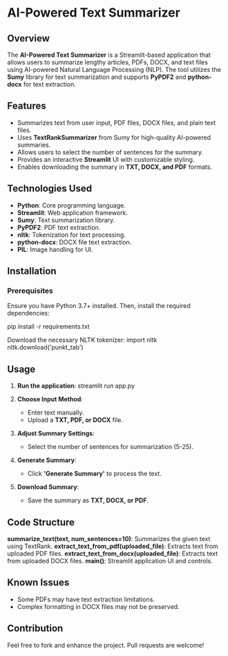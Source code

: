 # AI-Powered Text Summarizer

## Overview
The **AI-Powered Text Summarizer** is a Streamlit-based application that allows users to summarize lengthy articles, PDFs, DOCX, and text files using AI-powered Natural Language Processing (NLP). The tool utilizes the **Sumy** library for text summarization and supports **PyPDF2** and **python-docx** for text extraction.

## Features
- Summarizes text from user input, PDF files, DOCX files, and plain text files.
- Uses **TextRankSummarizer** from Sumy for high-quality AI-powered summaries.
- Allows users to select the number of sentences for the summary.
- Provides an interactive **Streamlit** UI with customizable styling.
- Enables downloading the summary in **TXT, DOCX, and PDF** formats.

## Technologies Used
- **Python**: Core programming language.
- **Streamlit**: Web application framework.
- **Sumy**: Text summarization library.
- **PyPDF2**: PDF text extraction.
- **nltk**: Tokenization for text processing.
- **python-docx**: DOCX file text extraction.
- **PIL**: Image handling for UI.

## Installation

### Prerequisites
Ensure you have Python 3.7+ installed. Then, install the required dependencies:

pip install -r requirements.txt

Download the necessary NLTK tokenizer:
import nltk
nltk.download('punkt_tab')

## Usage
1. **Run the application**:
streamlit run app.py

2. **Choose Input Method**:
   - Enter text manually.
   - Upload a **TXT, PDF, or DOCX** file.

3. **Adjust Summary Settings**:
   - Select the number of sentences for summarization (5-25).

4. **Generate Summary**:
   - Click **'Generate Summary'** to process the text.

5. **Download Summary**:
   - Save the summary as **TXT, DOCX, or PDF**.

## Code Structure

**summarize_text(text, num_sentences=10)**: Summarizes the given text using TextRank.
**extract_text_from_pdf(uploaded_file)**: Extracts text from uploaded PDF files.
**extract_text_from_docx(uploaded_file)**: Extracts text from uploaded DOCX files.
**main()**: Streamlit application UI and controls.

## Known Issues
- Some PDFs may have text extraction limitations.
- Complex formatting in DOCX files may not be preserved.

## Contribution
Feel free to fork and enhance the project. Pull requests are welcome!

